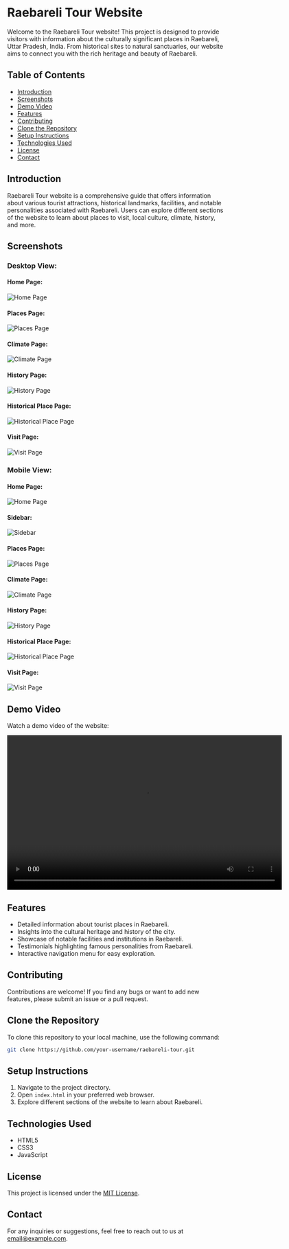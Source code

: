 # Raebareli Tour Website

Welcome to the Raebareli Tour website! This project is designed to provide visitors with information about the culturally significant places in Raebareli, Uttar Pradesh, India. From historical sites to natural sanctuaries, our website aims to connect you with the rich heritage and beauty of Raebareli.

## Table of Contents

- [Introduction](#introduction)
- [Screenshots](#screenshots)
- [Demo Video](#demo-video)
- [Features](#features)
- [Contributing](#contributing)
- [Clone the Repository](#clone-the-repository)
- [Setup Instructions](#setup-instructions)
- [Technologies Used](#technologies-used)
- [License](#license)
- [Contact](#contact)

## Introduction

Raebareli Tour website is a comprehensive guide that offers information about various tourist attractions, historical landmarks, facilities, and notable personalities associated with Raebareli. Users can explore different sections of the website to learn about places to visit, local culture, climate, history, and more.

## Screenshots

### Desktop View:

#### Home Page:
![Home Page](/screenshots/Desktop_view/Home.png)

#### Places Page:
![Places Page](/screenshots/Desktop_view/places.png)

#### Climate Page:
![Climate Page](/screenshots/Desktop_view/climate.png)

#### History Page:
![History Page](/screenshots/Desktop_view/history.png)

#### Historical Place Page:
![Historical Place Page](/screenshots/Desktop_view/historical_place.png)

#### Visit Page:
![Visit Page](/screenshots/Desktop_view/visit_us.png)

### Mobile View:

#### Home Page:
![Home Page](/screenshots/Mobile_view/Home.png)

#### Sidebar:
![Sidebar](/screenshots/Mobile_view/sidebar.png)

#### Places Page:
![Places Page](/screenshots/Mobile_view/places.png)

#### Climate Page:
![Climate Page](/screenshots/Mobile_view/climate.png)

#### History Page:
![History Page](/screenshots/Mobile_view/history.png)

#### Historical Place Page:
![Historical Place Page](/screenshots/Mobile_view/historical_place.png)

#### Visit Page:
![Visit Page](/screenshots/Mobile_view/visit.png)

## Demo Video

Watch a demo video of the website:

<video width="640" height="360" controls>
  <source src="/demo_video/Demo video fast.mp4" type="video/mp4">
  Your browser does not support the video tag.
</video>


## Features

- Detailed information about tourist places in Raebareli.
- Insights into the cultural heritage and history of the city.
- Showcase of notable facilities and institutions in Raebareli.
- Testimonials highlighting famous personalities from Raebareli.
- Interactive navigation menu for easy exploration.

## Contributing

Contributions are welcome! If you find any bugs or want to add new features, please submit an issue or a pull request.

## Clone the Repository

To clone this repository to your local machine, use the following command:

```bash
git clone https://github.com/your-username/raebareli-tour.git
```

## Setup Instructions

1. Navigate to the project directory.
2. Open `index.html` in your preferred web browser.
3. Explore different sections of the website to learn about Raebareli.

## Technologies Used

- HTML5
- CSS3
- JavaScript

## License

This project is licensed under the [MIT License](LICENSE).

## Contact

For any inquiries or suggestions, feel free to reach out to us at [email@example.com](mailto:email@example.com).
